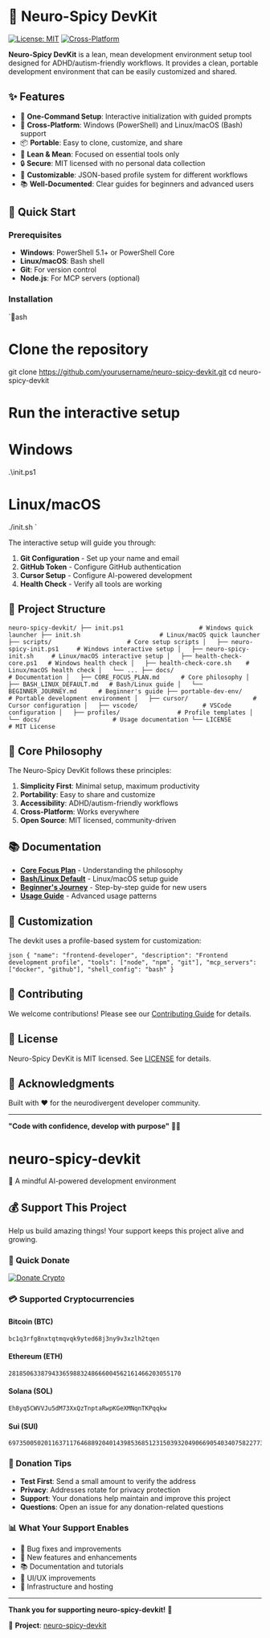 # 🧠 Neuro-Spicy DevKit

[![License: MIT](https://img.shields.io/badge/License-MIT-yellow.svg)](https://opensource.org/licenses/MIT)
[![Cross-Platform](https://img.shields.io/badge/Platform-Windows%20%7C%20Linux%20%7C%20macOS-blue.svg)](https://github.com/yourusername/neuro-spicy-devkit)

**Neuro-Spicy DevKit** is a lean, mean development environment setup tool designed for ADHD/autism-friendly workflows. It provides a clean, portable development environment that can be easily customized and shared.

## ✨ Features

- 🚀 **One-Command Setup**: Interactive initialization with guided prompts
- 🔧 **Cross-Platform**: Windows (PowerShell) and Linux/macOS (Bash) support
- 📦 **Portable**: Easy to clone, customize, and share
- 🎯 **Lean & Mean**: Focused on essential tools only
- 🔒 **Secure**: MIT licensed with no personal data collection
- 🌈 **Customizable**: JSON-based profile system for different workflows
- 📚 **Well-Documented**: Clear guides for beginners and advanced users

## 🚀 Quick Start

### Prerequisites

- **Windows**: PowerShell 5.1+ or PowerShell Core
- **Linux/macOS**: Bash shell
- **Git**: For version control
- **Node.js**: For MCP servers (optional)

### Installation

`ash
# Clone the repository
git clone https://github.com/yourusername/neuro-spicy-devkit.git
cd neuro-spicy-devkit

# Run the interactive setup
# Windows
.\init.ps1

# Linux/macOS
./init.sh
`

The interactive setup will guide you through:
1. **Git Configuration** - Set up your name and email
2. **GitHub Token** - Configure GitHub authentication
3. **Cursor Setup** - Configure AI-powered development
4. **Health Check** - Verify all tools are working

## 📁 Project Structure

`
neuro-spicy-devkit/
├── init.ps1                     # Windows quick launcher
├── init.sh                      # Linux/macOS quick launcher
├── scripts/                     # Core setup scripts
│   ├── neuro-spicy-init.ps1     # Windows interactive setup
│   ├── neuro-spicy-init.sh     # Linux/macOS interactive setup
│   ├── health-check-core.ps1   # Windows health check
│   ├── health-check-core.sh    # Linux/macOS health check
│   └── ...
├── docs/                        # Documentation
│   ├── CORE_FOCUS_PLAN.md      # Core philosophy
│   ├── BASH_LINUX_DEFAULT.md   # Bash/Linux guide
│   └── BEGINNER_JOURNEY.md      # Beginner's guide
├── portable-dev-env/            # Portable development environment
│   ├── cursor/                  # Cursor configuration
│   ├── vscode/                  # VSCode configuration
│   ├── profiles/                # Profile templates
│   └── docs/                    # Usage documentation
└── LICENSE                      # MIT License
`

## 🎯 Core Philosophy

The Neuro-Spicy DevKit follows these principles:

1. **Simplicity First**: Minimal setup, maximum productivity
2. **Portability**: Easy to share and customize
3. **Accessibility**: ADHD/autism-friendly workflows
4. **Cross-Platform**: Works everywhere
5. **Open Source**: MIT licensed, community-driven

## 📚 Documentation

- **[Core Focus Plan](docs/CORE_FOCUS_PLAN.md)** - Understanding the philosophy
- **[Bash/Linux Default](docs/BASH_LINUX_DEFAULT.md)** - Linux/macOS setup guide
- **[Beginner's Journey](docs/BEGINNER_JOURNEY.md)** - Step-by-step guide for new users
- **[Usage Guide](portable-dev-env/docs/USAGE_GUIDE.md)** - Advanced usage patterns

## 🔧 Customization

The devkit uses a profile-based system for customization:

`json
{
  "name": "frontend-developer",
  "description": "Frontend development profile",
  "tools": ["node", "npm", "git"],
  "mcp_servers": ["docker", "github"],
  "shell_config": "bash"
}
`

## 🤝 Contributing

We welcome contributions! Please see our [Contributing Guide](CONTRIBUTING.md) for details.

## 📄 License

Neuro-Spicy DevKit is MIT licensed. See [LICENSE](LICENSE) for details.

## 🙏 Acknowledgments

Built with ❤️ for the neurodivergent developer community.

---

**"Code with confidence, develop with purpose"** 🧠✨

# neuro-spicy-devkit

🧘 A mindful AI-powered development environment

## 💰 Support This Project

Help us build amazing things! Your support keeps this project alive and growing.

### 🚀 Quick Donate
[![Donate Crypto](https://img.shields.io/badge/Donate-Crypto-brightgreen?style=for-the-badge&logo=bitcoin&logoColor=white)](https://github.com/neuro-spicy-devkit)

### 💳 Supported Cryptocurrencies



#### Bitcoin (BTC)
```
bc1q3rfg8nxtqtmqvqk9yted68j3ny9v3xzlh2tqen
```





#### Ethereum (ETH)
```
281850633879433659883248666004562161466203055170
```




#### Solana (SOL)
```
Eh8yq5CWVVJu5dM73XxQzTnptaRwpKGeXMNqnTKPqqkw
```




#### Sui (SUI)
```
69735005020116371176468892040143985368512315039320490669054034075822773641106
```




### 🎯 Donation Tips
- **Test First**: Send a small amount to verify the address
- **Privacy**: Addresses rotate for privacy protection
- **Support**: Your donations help maintain and improve this project
- **Questions**: Open an issue for any donation-related questions

### 📊 What Your Support Enables
- 🐛 Bug fixes and improvements
- 🚀 New features and enhancements
- 📚 Documentation and tutorials
- 🎨 UI/UX improvements
- 🔧 Infrastructure and hosting

---

**Thank you for supporting neuro-spicy-devkit!** 🙏


🔗 **Project**: [neuro-spicy-devkit](https://github.com/k-dot-greyz/neuro-spicy-devkit)

